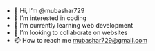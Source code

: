 - 👋 Hi, I’m @mubashar729
- 👀 I’m interested in coding
- 🌱 I’m currently learning web development 
- 💞️ I’m looking to collaborate on websites 
- 📫 How to reach me mubashar729@gmail.com 

<!---
mubashar729/mubashar729 is a ✨ special ✨ repository because its `README.md` (this file) appears on your GitHub profile.
You can click the Preview link to take a look at your changes.
--->
